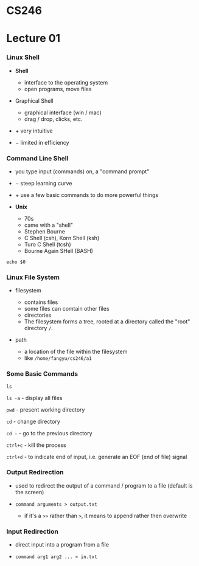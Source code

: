 # CS246
# Lecture 01

### Linux Shell
- **Shell**
	- interface to the operating system
	- open programs, move files

- Graphical Shell 
	- graphical interface (win / mac)
	- drag / drop, clicks, etc.<br>
- $+$ very intuitive
- $-$ limited in efficiency

### Command Line Shell

- you type input (commands) on, a "command prompt"

- $-$ steep learning curve
- $+$ use a few basic commands to do more powerful things

- **Unix**
	- 70s
	- came with a "shell"
	- Stephen Bourne
	- C Shell (csh), Korn Shell (ksh)
	- Turo C Shell (tcsh)
	- Bourne Again SHell (BASH)

`echo $0`


### Linux File System
- filesystem
	- contains files
	- some files can comtain other files
	- directories
	- The filesystem forms a tree, rooted at a directory called the "root" directory `/`.

- path
	- a location of the file within the filesystem
	- like `/home/fangyu/cs246/a1`


### Some Basic Commands

`ls`

`ls -a` - display all files

`pwd` - present working directory

`cd` - change directory

`cd -` - go to the previous directory

`ctrl+c` - kill the process

`ctrl+d` - to indicate end of input, i.e. generate an EOF (end of file) signal 

### Output Redirection

- used to redirect the output of a command / program to a file (default is the screen)

- `command arguments > output.txt`
	- if it's a `>>` rather than `>`, it means to append rather then overwrite

### Input Redirection

- direct input into a program from a file

- `command arg1 arg2 ... < in.txt`


